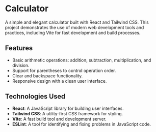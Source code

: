 # Calculator

A simple and elegant calculator built with React and Tailwind CSS. This project demonstrates the use of modern web development tools and practices, including Vite for fast development and build processes.

## Features

- Basic arithmetic operations: addition, subtraction, multiplication, and division.
- Support for parentheses to control operation order.
- Clear and backspace functionality.
- Responsive design with a clean user interface.

## Technologies Used

- **React**: A JavaScript library for building user interfaces.
- **Tailwind CSS**: A utility-first CSS framework for styling.
- **Vite**: A fast build tool and development server.
- **ESLint**: A tool for identifying and fixing problems in JavaScript code.
